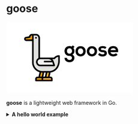# goose


<a href=""><img height="190px" src="logo.svg"></a>

**goose** is a lightweight web framework in Go.

<details>
<summary><strong>A hello world example</strong></summary>
```go
package main

import (
	"fmt"
	"net/http"

	"github.com/zhoudaxia233/goose"
)

func main() {
	g := goose.New()

	g.GET("/", func(w http.ResponseWriter, r *http.Request) {
		fmt.Fprintf(w, "Hello World!")
	})

	g.Run(":8080")
}
```

</details>